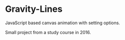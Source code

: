 # Gravity-Lines
JavaScript based canvas animation with setting options.

Small project from a study course in 2016.
